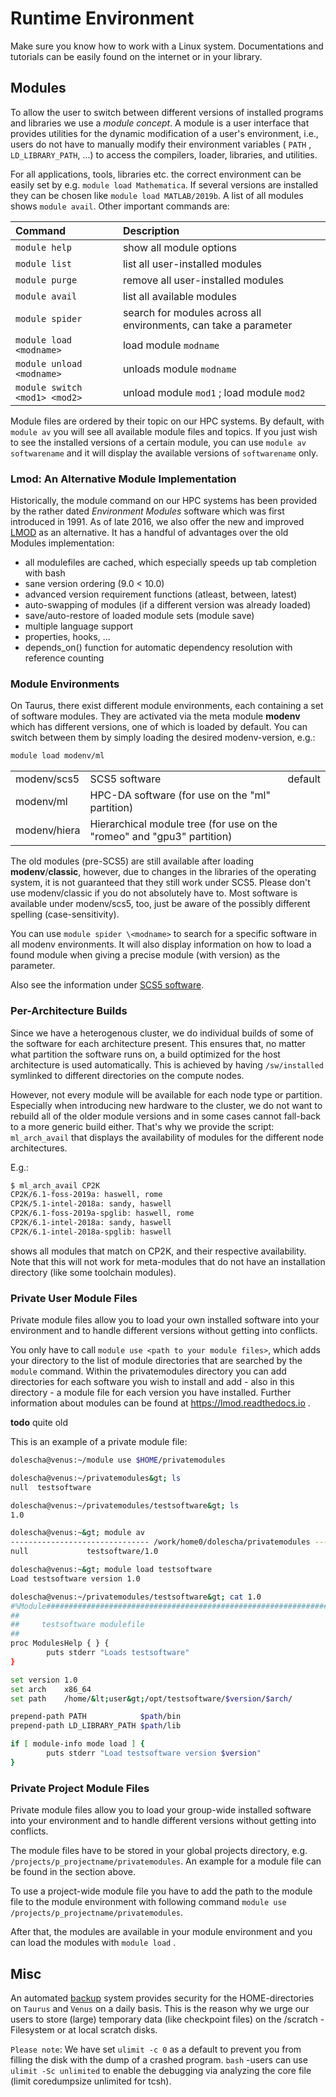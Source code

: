 # Runtime Environment

Make sure you know how to work with a Linux system. Documentations and tutorials can be easily
found on the internet or in your library.

## Modules

To allow the user to switch between different versions of installed programs and libraries we use a
*module concept*. A module is a user interface that provides utilities for the dynamic modification
of a user's environment, i.e., users do not have to manually modify their environment variables (
`PATH` , `LD_LIBRARY_PATH`, ...) to access the compilers, loader, libraries, and utilities.

For all applications, tools, libraries etc. the correct environment can be easily set by e.g.
`module load Mathematica`. If several versions are installed they can be chosen like `module load
MATLAB/2019b`. A list of all modules shows `module avail`. Other important commands are:

| Command                       | Description                                                      |
|:------------------------------|:-----------------------------------------------------------------|
| `module help`                 | show all module options                                          |
| `module list`                 | list all user-installed modules                                  |
| `module purge`                | remove all user-installed modules                                |
| `module avail`                | list all available modules                                       |
| `module spider`               | search for modules across all environments, can take a parameter |
| `module load <modname>`       | load module `modname`                                            |
| `module unload <modname>`     | unloads module `modname`                                         |
| `module switch <mod1> <mod2>` | unload module `mod1` ; load module `mod2`                        |

Module files are ordered by their topic on our HPC systems. By default, with `module av` you will
see all available module files and topics. If you just wish to see the installed versions of a
certain module, you can use `module av softwarename` and it will display the available versions of
`softwarename` only.

### Lmod: An Alternative Module Implementation

Historically, the module command on our HPC systems has been provided by the rather dated
*Environment Modules* software which was first introduced in 1991. As of late 2016, we also offer
the new and improved [LMOD](https://www.tacc.utexas.edu/research-development/tacc-projects/lmod) as
an alternative. It has a handful of advantages over the old Modules implementation:

- all modulefiles are cached, which especially speeds up tab
  completion with bash
- sane version ordering (9.0 \< 10.0)
- advanced version requirement functions (atleast, between, latest)
- auto-swapping of modules (if a different version was already loaded)
- save/auto-restore of loaded module sets (module save)
- multiple language support
- properties, hooks, ...
- depends_on() function for automatic dependency resolution with
  reference counting

### Module Environments

On Taurus, there exist different module environments, each containing a set of software modules.
They are activated via the meta module **modenv** which has different versions, one of which is
loaded by default. You can switch between them by simply loading the desired modenv-version, e.g.:

```Bash
module load modenv/ml
```

|              |                                                                        |         |
|--------------|------------------------------------------------------------------------|---------|
| modenv/scs5  | SCS5 software                                                          | default |
| modenv/ml    | HPC-DA software (for use on the "ml" partition)                        |         |
| modenv/hiera | Hierarchical module tree (for use on the "romeo" and "gpu3" partition) |         |

The old modules (pre-SCS5) are still available after loading **modenv**/**classic**, however, due to
changes in the libraries of the operating system, it is not guaranteed that they still work under
SCS5.  Please don't use modenv/classic if you do not absolutely have to. Most software is available
under modenv/scs5, too, just be aware of the possibly different spelling (case-sensitivity).

You can use `module spider \<modname>` to search for a specific
software in all modenv environments. It will also display information on
how to load a found module when giving a precise module (with version)
as the parameter.

Also see the information under [SCS5 software](../software/SCS5Software.md).

### Per-Architecture Builds

Since we have a heterogenous cluster, we do individual builds of some of the software for each
architecture present. This ensures that, no matter what partition the software runs on, a build
optimized for the host architecture is used automatically. This is achieved by having
`/sw/installed` symlinked to different directories on the compute nodes.

However, not every module will be available for each node type or partition. Especially when
introducing new hardware to the cluster, we do not want to rebuild all of the older module versions
and in some cases cannot fall-back to a more generic build either. That's why we provide the script:
`ml_arch_avail` that displays the availability of modules for the different node architectures.

E.g.:

```Bash
$ ml_arch_avail CP2K
CP2K/6.1-foss-2019a: haswell, rome
CP2K/5.1-intel-2018a: sandy, haswell
CP2K/6.1-foss-2019a-spglib: haswell, rome
CP2K/6.1-intel-2018a: sandy, haswell
CP2K/6.1-intel-2018a-spglib: haswell
```

shows all modules that match on CP2K, and their respective availability.  Note that this will not
work for meta-modules that do not have an installation directory (like some toolchain modules).

### Private User Module Files

Private module files allow you to load your own installed software into your environment and to
handle different versions without getting into conflicts.

You only have to call `module use <path to your module files>`, which adds your directory to the
list of module directories that are searched by the `module` command. Within the privatemodules
directory you can add directories for each software you wish to install and add - also in this
directory - a module file for each version you have installed. Further information about modules can
be found at <https://lmod.readthedocs.io> .

**todo** quite old

This is an example of a private module file:

```Bash
dolescha@venus:~/module use $HOME/privatemodules

dolescha@venus:~/privatemodules&gt; ls
null  testsoftware

dolescha@venus:~/privatemodules/testsoftware&gt; ls
1.0

dolescha@venus:~&gt; module av
------------------------------- /work/home0/dolescha/privatemodules ---------------------------
null             testsoftware/1.0

dolescha@venus:~&gt; module load testsoftware
Load testsoftware version 1.0

dolescha@venus:~/privatemodules/testsoftware&gt; cat 1.0 
#%Module######################################################################
##
##     testsoftware modulefile
##
proc ModulesHelp { } {
        puts stderr "Loads testsoftware"
}

set version 1.0
set arch    x86_64
set path    /home/&lt;user&gt;/opt/testsoftware/$version/$arch/

prepend-path PATH            $path/bin
prepend-path LD_LIBRARY_PATH $path/lib

if [ module-info mode load ] {
        puts stderr "Load testsoftware version $version"
}
```

### Private Project Module Files

Private module files allow you to load your group-wide installed software into your environment and
to handle different versions without getting into conflicts.

The module files have to be stored in your global projects directory, e.g.
`/projects/p_projectname/privatemodules`. An example for a module file can be found in the section
above.

To use a project-wide module file you have to add the path to the module file to the module
environment with following command `module use /projects/p_projectname/privatemodules`.

After that, the modules are available in your module environment and you
can load the modules with `module load` .

## Misc

An automated [backup](FileSystems.md#backup-and-snapshots-of-the-file-system)
system provides security for the HOME-directories on `Taurus` and `Venus` on a daily basis. This is
the reason why we urge our users to store (large) temporary data (like checkpoint files) on the
/scratch -Filesystem or at local scratch disks.

`Please note`: We have set `ulimit -c 0` as a default to prevent you from filling the disk with the
dump of a crashed program. `bash` -users can use `ulimit -Sc unlimited` to enable the debugging via
analyzing the core file (limit coredumpsize unlimited for tcsh).
